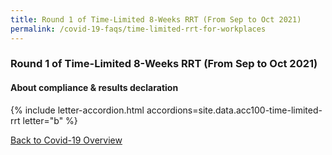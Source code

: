 ```yaml
---
title: Round 1 of Time-Limited 8-Weeks RRT (From Sep to Oct 2021)
permalink: /covid-19-faqs/time-limited-rrt-for-workplaces
---
```


### Round 1 of Time-Limited 8-Weeks RRT (From Sep to Oct 2021)

#### About compliance & results declaration

{% include letter-accordion.html accordions=site.data.acc100-time-limited-rrt letter="b" %}


[Back to Covid-19 Overview](/covid/)

<script src="/jquery/jquery.min.js"></script>
<script src="/jquery/resize-tables.js"></script>
